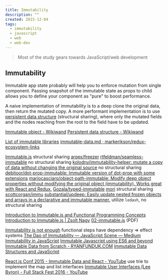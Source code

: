 ```yaml
---
title: Immutability
description: ""
created: 2015-12-04
tags:
  - immutability
  - javascript
  - web
  - web-dev
---
```


> Most of the study gears towards JavaScript/web development

## Immutability

Immutable app state probably will help you to enforce mutation from single component. Passing snapshot of the immutable state as props to child allows you to define your component as "pure" to boost performance.

A naive implementation of immutability is to a deep clone the original data, then return the mutated copy.
A more performant implementation is to use [persistent data structure](https://www.wikiwand.com/en/Persistent_data_structure) (structural sharing), where only the mutated fields and the nodes reaching from the root to the field have to be updated.

[Immutable object - Wikiwand](https://www.wikiwand.com/en/Immutable_object)
[Persistent data structure - Wikiwand](https://www.wikiwand.com/en/Persistent_data_structure)

[List of immutable libraries](https://gist.github.com/jlongster/bce43d9be633da55053f)
[immutable-data.md · markerikson/redux-ecosystem-links](https://github.com/markerikson/redux-ecosystem-links/blob/master/immutable-data.md#immutable-update-utilities)

[Immutable.js](https://facebook.github.io/immutable-js/) structural sharing
[arqex/freezer](https://github.com/arqex/freezer)
[rtfeldman/seamless-immutable](https://github.com/rtfeldman/seamless-immutable) no structural sharing
[kolodny/immutability-helper: mutate a copy of data without changing the original source](https://github.com/kolodny/immutability-helper) no structural sharing
[debitoor/dot-prop-immutable: Immutable version of dot-prop with some extensions](https://github.com/debitoor/dot-prop-immutable)
[mariocasciaro/object-path-immutable: Modify deep object properties without modifying the original object (immutability). Works great with React and Redux.](https://github.com/mariocasciaro/object-path-immutable)
[Gozala/typed-immutable](https://github.com/gozala/typed-immutable)
[mori](http://swannodette.github.io/mori/) structural sharing
[scottcorgan/immu](https://github.com/scottcorgan/immu)
[substantial/updeep: Easily update nested frozen objects and arrays in a declarative and immutable manner.](https://github.com/substantial/updeep) utilize `lodash`, no structural sharing

[Introduction to Immutable.js and Functional Programming Concepts](https://auth0.com/blog/2016/03/23/intro-to-immutable-js/)
[Introduction to Immutable.js | Zsolt Nagy](http://www.zsoltnagy.eu/introduction-to-immutable-js/)
[02-immutable.js](https://www.jfokus.se/jfokus16/preso/JavaScript-Immutability--Dont-Go-Changing.pdf) (PDF)

[Immutability is not enough](https://codewords.recurse.com/issues/six/immutability-is-not-enough) functional steps have dependency => effect systems
[The Dao of Immutability — JavaScript Scene — Medium](https://medium.com/javascript-scene/the-dao-of-immutability-9f91a70c88cd)
[Immutability in JavaScript](http://www.sitepoint.com/immutability-javascript/)
[Immutable Javascript using ES6 and beyond](https://wecodetheweb.com/2016/02/12/immutable-javascript-using-es6-and-beyond/)
[Immutable Data from Scratch - RYANFUNDUK.COM](https://ryanfunduk.com/articles/immutable-data-from-scratch/)
[Immutable Data Structures and JavaScript](http://jlongster.com/Using-Immutable-Data-Structures-in-JavaScript)

[React.js Conf 2015 - Immutable Data and React - YouTube](https://www.youtube.com/watch?v=I7IdS-PbEgI) use trie to implement the map and list interfaces
[Immutable User Interfaces (Lee Byron) - Full Stack Fest 2016 - YouTube](https://www.youtube.com/watch?v=pLvrZPSzHxo)
